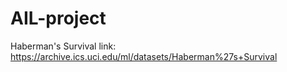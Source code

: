 # AIL-project

Haberman's Survival link: https://archive.ics.uci.edu/ml/datasets/Haberman%27s+Survival
